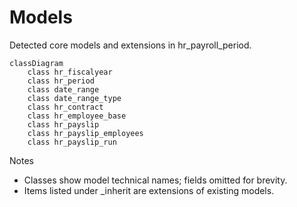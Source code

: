 # Models

Detected core models and extensions in hr_payroll_period.

```mermaid
classDiagram
    class hr_fiscalyear
    class hr_period
    class date_range
    class date_range_type
    class hr_contract
    class hr_employee_base
    class hr_payslip
    class hr_payslip_employees
    class hr_payslip_run
```

Notes
- Classes show model technical names; fields omitted for brevity.
- Items listed under _inherit are extensions of existing models.
